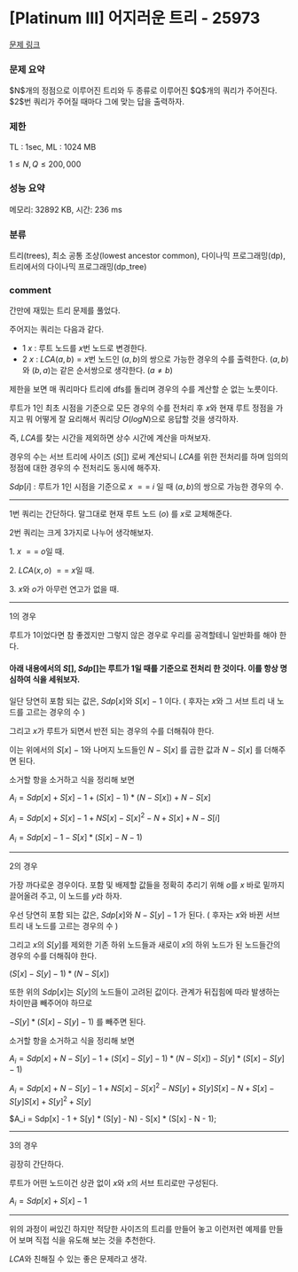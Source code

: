 # [Platinum III] 어지러운 트리 - 25973

[문제 링크](https://www.acmicpc.net/problem/25973)

### 문제 요약

<p> $N$개의 정점으로 이루어진 트리와 두 종류로 이루어진 $Q$개의 쿼리가 주어진다. $2$번 쿼리가 주어질 때마다 그에 맞는 답을 출력하자. </p>

### 제한

TL : 1sec, ML : 1024 MB

$1 ≤ N, Q ≤ 200,000$

### 성능 요약

메모리: 32892 KB, 시간: 236 ms

### 분류

트리(trees), 최소 공통 조상(lowest ancestor common), 다이나믹 프로그래밍(dp), 트리에서의 다이나믹 프로그래밍(dp_tree)

### comment

간만에 재밌는 트리 문제를 풀었다.

주어지는 쿼리는 다음과 같다.

* $1$ $x$ : 루트 노드를 $x$번 노드로 변경한다.
* $2$ $x$ : $LCA(a, b) = x$번 노드인 $(a, b)$의 쌍으로 가능한 경우의 수를 출력한다. $(a, b)$와 $(b, a)$는 같은 순서쌍으로 생각한다. $(a ≠ b)$ 

제한을 보면 매 쿼리마다 트리에 dfs를 돌리며 경우의 수를 계산할 순 없는 노릇이다.

루트가 1인 최초 시점을 기준으로 모든 경우의 수를 전처리 후 $x$와 현재 루트 정점을 가지고 뭐 어떻게 잘 요리해서 쿼리당 $O(logN)$으로 응답할 것을 생각하자.

즉, $LCA$를 찾는 시간을 제외하면 상수 시간에 계산을 마쳐보자.

경우의 수는 서브 트리에 사이즈 $(S[])$ 로써 계산되니 $LCA$를 위한 전처리를 하며 임의의 정점에 대한 경우의 수 전처리도 동시에 해주자.

$Sdp[i]$ : 루트가 1인 시점을 기준으로 $x$ $==$ $i$ 일 때 $(a, b)$의 쌍으로 가능한 경우의 수.

-----------------------------------------------------------------------------------------------------------------------------------------------------------------------

1번 쿼리는 간단하다. 말그대로 현재 루트 노드 $(o)$ 를 $x$로 교체해준다.

2번 쿼리는 크게 3가지로 나누어 생각해보자.

$1.$ $x$ $==$ $o$일 때.

$2.$ $LCA(x, o)$ $==$ $x$일 때.

$3.$ $x$와 $o$가 아무런 연고가 없을 때.

-----------------------------------------------------------------------------------------------------------------------------------------------------------------------

$1$의 경우

루트가 $1$이었다면 참 좋겠지만 그렇지 않은 경우로 우리를 공격할테니 일반화를 해야 한다.

#### 아래 내용에서의 $S[]$, $Sdp[]$는 루트가 1일 때를 기준으로 전처리 한 것이다. 이를 항상 명심하여 식을 세워보자.

일단 당연히 포함 되는 값은, $Sdp[x]$와 $S[x]$ $-$ $1$ 이다. ( 후자는 $x$와 그 서브 트리 내 노드를 고르는 경우의 수 )

그리고 $x$가 루트가 되면서 반전 되는 경우의 수를 더해줘야 한다.

이는 위에서의 $S[x]$ $-$ $1$와 나머지 노드들인 $N$ $-$ $S[x]$ 를 곱한 값과 $N$ $-$ $S[x]$ 를 더해주면 된다.

소거할 항을 소거하고 식을 정리해 보면

$A_i = Sdp[x] + S[x] - 1 + (S[x] - 1) * (N - S[x]) + N - S[x]$

$A_i = Sdp[x] + S[x] - 1 + NS[x] - S[x]^2 - N + S[x] + N - S[i]$

$A_i = Sdp[x] - 1 - S[x] * (S[x] - N - 1)$

-----------------------------------------------------------------------------------------------------------------------------------------------------------------------

$2$의 경우

가장 까다로운 경우이다. 포함 및 배제할 값들을 정확히 추리기 위해 $o$를 $x$ 바로 밑까지 끌어올려 주고, 이 노드를 $y$라 하자.

우선 당연히 포함 되는 값은, $Sdp[x]$와 $N - S[y] - 1$ 가 된다. ( 후자는 $x$와 바뀐 서브 트리 내 노드를 고르는 경우의 수 )

그리고 $x$의 $S[y]$를 제외한 기존 하위 노드들과 새로이 $x$의 하위 노드가 된 노드들간의 경우의 수를 더해줘야 한다.

$(S[x] - S[y] - 1) * (N - S[x])$

또한 위의 $Sdp[x]$는 $S[y]$의 노드들이 고려된 값이다. 관계가 뒤집힘에 따라 발생하는 차이만큼 빼주어야 하므로

$- S[y] * (S[x] - S[y] - 1)$ 를 빼주면 된다.

소거할 항을 소거하고 식을 정리해 보면

$A_i = Sdp[x] + N - S[y] - 1 + (S[x] - S[y] - 1) * (N - S[x]) - S[y] * (S[x] - S[y] - 1)$

$A_i = Sdp[x] + N - S[y] - 1 + NS[x] - S[x]^2 - NS[y] + S[y]S[x] - N + S[x] - S[y]S[x] + S[y]^2 + S[y]$

$A_i = Sdp[x] - 1 + S[y] * (S[y] - N) - S[x] * (S[x] - N - 1);

-----------------------------------------------------------------------------------------------------------------------------------------------------------------------

$3$의 경우

굉장히 간단하다.

루트가 어떤 노드이건 상관 없이 $x$와 $x$의 서브 트리로만 구성된다.

$A_i = Sdp[x] + S[x] - 1$

-----------------------------------------------------------------------------------------------------------------------------------------------------------------------

위의 과정이 써있긴 하지만 적당한 사이즈의 트리를 만들어 놓고 이런저런 예제를 만들어 보며 직접 식을 유도해 보는 것을 추천한다.

$LCA$와 친해질 수 있는 좋은 문제라고 생각.
